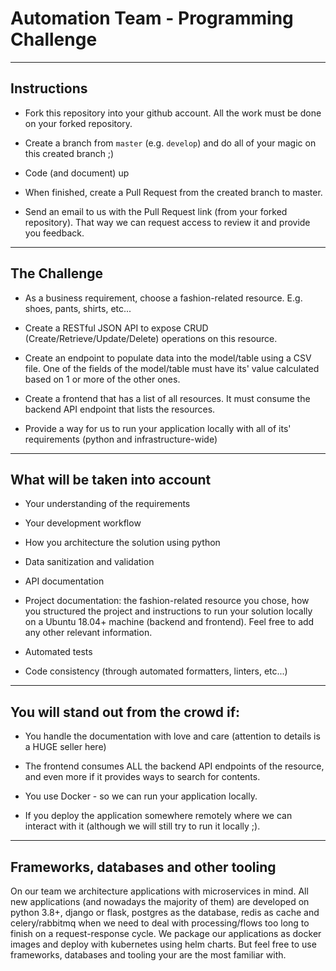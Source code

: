 # Automation Team - Programming Challenge

---

## Instructions

- Fork this repository into your github account. All the work must be done on your forked repository.

- Create a branch from `master` (e.g. `develop`) and do all of your magic on this created branch ;)

- Code (and document) up

- When finished, create a Pull Request from the created branch to master.

- Send an email to us with the Pull Request link (from your forked repository). That way we can request access to review it and provide you feedback.

---

## The Challenge

- As a business requirement, choose a fashion-related resource. E.g. shoes, pants, shirts, etc...

- Create a RESTful JSON API to expose CRUD (Create/Retrieve/Update/Delete) operations on this resource.

- Create an endpoint to populate data into the model/table using a CSV file. One of the fields of the model/table must have its' value calculated based on 1 or more of the other ones.

- Create a frontend that has a list of all resources. It must consume the backend API endpoint that lists the resources.

- Provide a way for us to run your application locally with all of its' requirements (python and infrastructure-wide)

---

## What will be taken into account

- Your understanding of the requirements

- Your development workflow

- How you architecture the solution using python

- Data sanitization and validation

- API documentation

- Project documentation: the fashion-related resource you chose, how you structured the project and instructions to run your solution locally on a Ubuntu 18.04+ machine (backend and frontend). Feel free to add any other relevant information.

- Automated tests

- Code consistency (through automated formatters, linters, etc...)

---

## **You will stand out from the crowd if**:

- You handle the documentation with love and care (attention to details is a HUGE seller here)

- The frontend consumes ALL the backend API endpoints of the resource, and even more if it provides ways to search for contents.

- You use Docker - so we can run your application locally.

- If you deploy the application somewhere remotely where we can interact with it (although we will still try to run it locally ;).

---

## Frameworks, databases and other tooling

On our team we architecture applications with microservices in mind. All new applications (and nowadays the majority of them) are developed on python 3.8+, django or flask, postgres as the database, redis as cache and celery/rabbitmq when we need to deal with processing/flows too long to finish on a request-response cycle. We package our applications as docker images and deploy with kubernetes using helm charts. But feel free to use frameworks, databases and tooling your are the most familiar with.


